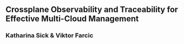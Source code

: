 <!-- .slide: data-background="img/restaurant-blind-folds.png" data-background-opacity="0.2" -->
## Crossplane Observability and Traceability for Effective Multi-Cloud Management

### Katharina Sick & Viktor Farcic
